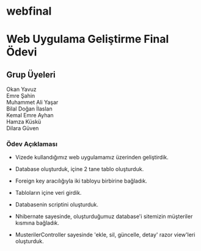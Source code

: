 # webfinal

# Web Uygulama Geliştirme Final Ödevi

## Grup Üyeleri

Okan Yavuz <br>
Emre Şahin<br>
Muhammet Ali Yaşar<br>
Bilal Doğan İlaslan<br>
Kemal Emre Ayhan<br>
Hamza Küskü<br>
Dilara Güven

### Ödev Açıklaması

* Vizede kullandığımız web uygulamamız üzerinden geliştirdik.

* Database oluşturduk, içine 2 tane tablo oluşturduk.

* Foreign key aracılığıyla iki tabloyu birbirine bağladık.

* Tabloların içine veri girdik.

* Databasenin scriptini oluşturduk.

* Nhibernate sayesinde, oluşturduğumuz database'i sitemizin müşteriler kısmına bağladık.

* MusterilerController sayesinde 'ekle, sil, güncelle, detay' razor view'leri oluşturduk.